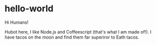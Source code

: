 # hello-world

Hi Humans!

Hubot here, I like Node.js and  Coffeescript (that's what I am made of!). I have tacos on the moon and find them far superiror to Eath tacos.
